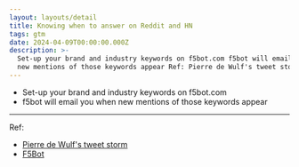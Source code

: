 ```yaml
---
layout: layouts/detail
title: Knowing when to answer on Reddit and HN
tags: gtm
date: 2024-04-09T00:00:00.000Z
description: >-
  Set-up your brand and industry keywords on f5bot.com f5bot will email you when
  new mentions of those keywords appear Ref: Pierre de Wulf's tweet storm F5Bot
---
```

* Set-up your brand and industry keywords on f5bot.com
* f5bot will email you when new mentions of those keywords appear

---

Ref:
* <a href="https://x.com/PierreDeWulf/status/1329765262149758980">Pierre de Wulf's tweet storm</a>
* <a href="https://f5bot.com/">F5Bot</a>
